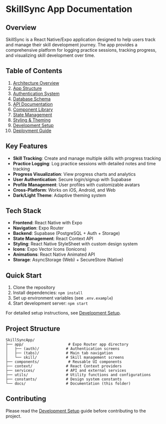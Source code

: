 # SkillSync App Documentation

## Overview

SkillSync is a React Native/Expo application designed to help users track and manage their skill development journey. The app provides a comprehensive platform for logging practice sessions, tracking progress, and visualizing skill development over time.

## Table of Contents

1. [Architecture Overview](./architecture.md)
2. [App Structure](./app-structure.md)
3. [Authentication System](./authentication.md)
4. [Database Schema](./database-schema.md)
5. [API Documentation](./api-documentation.md)
6. [Component Library](./components.md)
7. [State Management](./state-management.md)
8. [Styling & Theming](./styling.md)
9. [Development Setup](./development-setup.md)
10. [Deployment Guide](./deployment.md)

## Key Features

- **Skill Tracking**: Create and manage multiple skills with progress tracking
- **Practice Logging**: Log practice sessions with detailed notes and time tracking
- **Progress Visualization**: View progress charts and analytics
- **User Authentication**: Secure login/signup with Supabase
- **Profile Management**: User profiles with customizable avatars
- **Cross-Platform**: Works on iOS, Android, and Web
- **Dark/Light Theme**: Adaptive theming system

## Tech Stack

- **Frontend**: React Native with Expo
- **Navigation**: Expo Router
- **Backend**: Supabase (PostgreSQL + Auth + Storage)
- **State Management**: React Context API
- **Styling**: React Native StyleSheet with custom design system
- **Icons**: Expo Vector Icons (Ionicons)
- **Animations**: React Native Animated API
- **Storage**: AsyncStorage (Web) + SecureStore (Native)

## Quick Start

1. Clone the repository
2. Install dependencies: `npm install`
3. Set up environment variables (see `.env.example`)
4. Start development server: `npm start`

For detailed setup instructions, see [Development Setup](./development-setup.md).

## Project Structure

```
SkillSyncApp/
├── app/                    # Expo Router app directory
│   ├── (auth)/            # Authentication screens
│   ├── (tabs)/            # Main tab navigation
│   └── skill/             # Skill management screens
├── components/             # Reusable UI components
├── context/               # React Context providers
├── services/              # API and external services
├── utils/                 # Utility functions and configurations
├── constants/             # Design system constants
└── docs/                  # Documentation (this folder)
```

## Contributing

Please read the [Development Setup](./development-setup.md) guide before contributing to the project.
